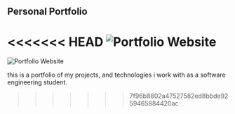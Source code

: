 ## Personal Portfolio

<<<<<<< HEAD
![Portfolio Website](https://i.ibb.co/WgPMpts/image.png)
=======

![Portfolio Website](https://i.ibb.co/WgPMpts/image.png)

this is a portfolio of my projects, and technologies i work with as a software engineering student.
>>>>>>> 7f96b8802a47527582ed8bbde9259465884420ac

